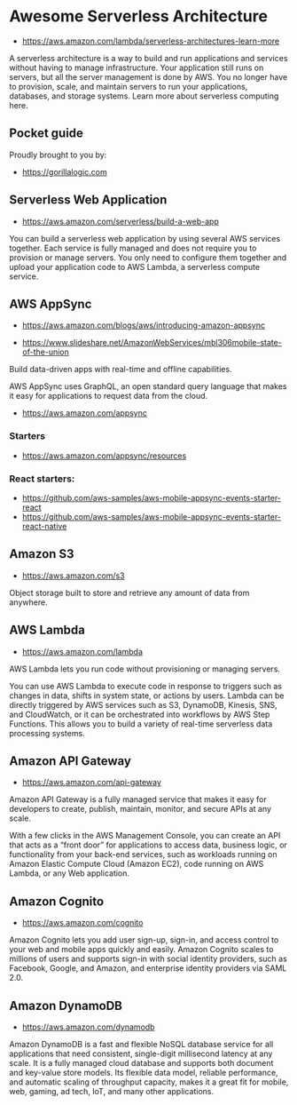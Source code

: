 # Awesome Serverless Architecture

- https://aws.amazon.com/lambda/serverless-architectures-learn-more

A serverless architecture is a way to build and run applications and services without having to manage infrastructure. Your application still runs on servers, but all the server management is done by AWS. You no longer have to provision, scale, and maintain servers to run your applications, databases, and storage systems. Learn more about serverless computing here.

## Pocket guide

Proudly brought to you by:

- https://gorillalogic.com

## Serverless Web Application

- https://aws.amazon.com/serverless/build-a-web-app

You can build a serverless web application by using several AWS services together. Each service is fully managed and does not require you to provision or manage servers. You only need to configure them together and upload your application code to AWS Lambda, a serverless compute service.

## AWS AppSync

- https://aws.amazon.com/blogs/aws/introducing-amazon-appsync

- https://www.slideshare.net/AmazonWebServices/mbl306mobile-state-of-the-union

Build data-driven apps with real-time and offline capabilities.

AWS AppSync uses GraphQL, an open standard query language that makes it easy for applications to request data from the cloud.

- https://aws.amazon.com/appsync

### Starters

- https://aws.amazon.com/appsync/resources

### React starters:

- https://github.com/aws-samples/aws-mobile-appsync-events-starter-react
- https://github.com/aws-samples/aws-mobile-appsync-events-starter-react-native

## Amazon S3

- https://aws.amazon.com/s3

Object storage built to store and retrieve any amount of data from anywhere.

## AWS Lambda

- https://aws.amazon.com/lambda

AWS Lambda lets you run code without provisioning or managing servers.

You can use AWS Lambda to execute code in response to triggers such as changes in data, shifts in system state, or actions by users. Lambda can be directly triggered by AWS services such as S3, DynamoDB, Kinesis, SNS, and CloudWatch, or it can be orchestrated into workflows by AWS Step Functions. This allows you to build a variety of real-time serverless data processing systems.

## Amazon API Gateway

- https://aws.amazon.com/api-gateway

Amazon API Gateway is a fully managed service that makes it easy for developers to create, publish, maintain, monitor, and secure APIs at any scale.

With a few clicks in the AWS Management Console, you can create an API that acts as a “front door” for applications to access data, business logic, or functionality from your back-end services, such as workloads running on Amazon Elastic Compute Cloud (Amazon EC2), code running on AWS Lambda, or any Web application.

## Amazon Cognito

- https://aws.amazon.com/cognito

Amazon Cognito lets you add user sign-up, sign-in, and access control to your web and mobile apps quickly and easily. Amazon Cognito scales to millions of users and supports sign-in with social identity providers, such as Facebook, Google, and Amazon, and enterprise identity providers via SAML 2.0.

## Amazon DynamoDB

- https://aws.amazon.com/dynamodb

Amazon DynamoDB is a fast and flexible NoSQL database service for all applications that need consistent, single-digit millisecond latency at any scale. It is a fully managed cloud database and supports both document and key-value store models. Its flexible data model, reliable performance, and automatic scaling of throughput capacity, makes it a great fit for mobile, web, gaming, ad tech, IoT, and many other applications.
